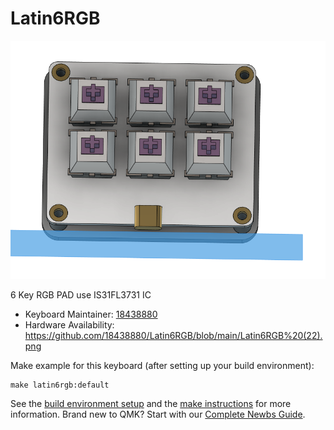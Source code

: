 # Latin6RGB

![Latin6rgb](https://github.com/18438880/Latin6RGB/blob/main/Latin6RGB%20(22).png)

  6 Key RGB PAD use IS31FL3731 IC

* Keyboard Maintainer: [18438880](https://github.com/18438880)
* Hardware Availability: https://github.com/18438880/Latin6RGB/blob/main/Latin6RGB%20(22).png

Make example for this keyboard (after setting up your build environment):

    make latin6rgb:default

See the [build environment setup](https://docs.qmk.fm/#/getting_started_build_tools) and the [make instructions](https://docs.qmk.fm/#/getting_started_make_guide) for more information. Brand new to QMK? Start with our [Complete Newbs Guide](https://docs.qmk.fm/#/newbs).
